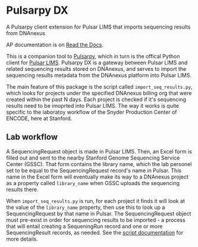 # Pulsarpy DX
A Pulsarpy client extension for Pulsar LIMS that imports sequencing results from DNAnexus

AP documentation is on [Read the Docs](https://pulsarpy_dx.readthedocs.io/en/latest).

This is a companion tool to [Pulsarpy](https://github.com/nathankw/pulsarpy), which in turn is the offical
Python client for [Pulsar LIMS](https://github.com/nathankw/pulsar_lims). Pulsarpy DX is a gateway 
between Pulsar LIMS and related sequencing results stored on DNAnexus, and serves to 
import the sequencing results metadata from the DNAnexus platform into Pulsar LIMS. 

The main feature of this package is the script called ``import_seq_results.py``, which looks for projects under the specified DNAnexus billing org that were created within the past N days. Each project is checked if it's sequencing results need to be imoprted into Pulsar LIMS.  The way it works is quite specific to the laboratoy workflow of the Snyder Production Center of ENCODE, here at Stanford. 

## Lab workflow
A SequencingRequest object is made in Pulsar LIMS. Then, an Excel form is filled out and sent to the nearby Stanford Genome Sequencing Service Center (GSSC). That form contains the library name, which the lab personel set to be equal to the SequencingRequest record's name in Pulsar. This name in the Excel form will eventually make its way to a DNAnexus project as a property called `library_name` when GSSC uploads the sequencing results there. 

When ``import_seq_results.py`` is run, for each project it finds it will look at the value of the `library_name` property, then use this to look up a SequencingRequest by that name in Pulsar. The SequencingRequest object must pre-exist in order for sequencing results to be imported - a process that will entail creating a SequeningRun record and one or more SequencingResult records, as needed.  See the [script documentation](https://pulsarpy-dx.readthedocs.io/en/latest/scripts/import_seq_results.html) for more details. 
 
